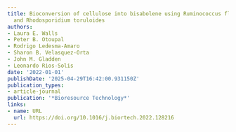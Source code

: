 ```yaml
---
title: Bioconversion of cellulose into bisabolene using Ruminococcus flavefaciens
  and Rhodosporidium toruloides
authors:
- Laura E. Walls
- Peter B. Otoupal
- Rodrigo Ledesma‐Amaro
- Sharon B. Velasquez‐Orta
- John M. Gladden
- Leonardo Rios‐Solis
date: '2022-01-01'
publishDate: '2025-04-29T16:42:00.931150Z'
publication_types:
- article-journal
publication: '*Bioresource Technology*'
links:
- name: URL
  url: https://doi.org/10.1016/j.biortech.2022.128216
---
```

